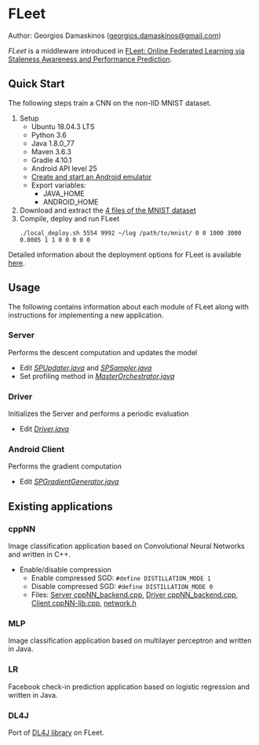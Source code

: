 # FLeet

Author: Georgios Damaskinos (georgios.damaskinos@gmail.com)

_FLeet_ is a middleware introduced in [FLeet: Online Federated Learning via Staleness
Awareness and Performance Prediction](https://arxiv.org/pdf/2006.07273.pdf).

## Quick Start

The following steps train a CNN on the non-IID MNIST dataset.
1. Setup
    * Ubuntu 18.04.3 LTS
    * Python 3.6
    * Java 1.8.0_77
    * Maven 3.6.3
    * Gradle 4.10.1
    * Android API level 25
    * [Create and start an Android emulator](client_cmd_deployment/README.md)
    * Export variables:
      * JAVA_HOME
      * ANDROID_HOME
2. Download and extract the [4 files of the MNIST dataset](http://yann.lecun.com/exdb/mnist/)
3. Compile, deploy and run FLeet
   ```
   ./local_deploy.sh 5554 9992 ~/log /path/to/mnist/ 0 0 1000 3000 0.0005 1 1 0 0 0 0 0
   ```

Detailed information about the deployment options for FLeet is available [here](deployment.md).

## Usage

The following contains information about each module of FLeet along with instructions for implementing a new application.

### Server
Performs the descent computation and updates the model
* Edit [_SPUpdater.java_](Server/src/main/java/apps/SPUpdater.java) and [_SPSampler.java_](Server/src/main/java/apps/SPSampler.java)
* Set profiling method in [_MasterOrchestrator.java_](Server/src/main/java/coreComponents/MasterOrchestrator.java#L85)

### Driver
Initializes the Server and performs a periodic evaluation
* Edit [_Driver.java_](Driver/src/main/java/coreComponents/Driver.java)

### Android Client
Performs the gradient computation
* Edit [_SPGradientGenerator.java_](Client/app/src/main/java/apps/SPGradientGenerator.java)

## Existing applications

### cppNN
Image classification application based on Convolutional Neural Networks and written in C++.

* Enable/disable compression 
  * Enable compressed SGD: ```#define DISTILLATION_MODE 1```
  * Disable compressed SGD: ```#define DISTILLATION_MODE 0```
  * Files: [Server cppNN_backend.cpp](Server/src/main/c%2B%2B/cppNN_backend.cpp), [Driver cppNN_backend.cpp](Driver/src/main/c%2B%2B/cppNN_backend.cpp), [Client cppNN-lib.cpp](Client/app/src/main/cpp/cppNN-lib.cpp), [network.h](commonLib/cppNN/network.h)

### MLP
Image classification application based on multilayer perceptron and written in Java.

### LR
Facebook check-in prediction application based on logistic regression and written in Java.

### DL4J
Port of [DL4J library](https://deeplearning4j.org/) on FLeet.

